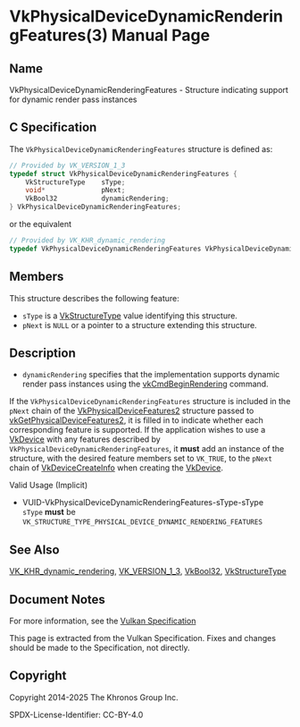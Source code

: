 # VkPhysicalDeviceDynamicRenderingFeatures(3) Manual Page

## Name

VkPhysicalDeviceDynamicRenderingFeatures - Structure indicating support for dynamic render pass instances



## [](#_c_specification)C Specification

The `VkPhysicalDeviceDynamicRenderingFeatures` structure is defined as:

```c++
// Provided by VK_VERSION_1_3
typedef struct VkPhysicalDeviceDynamicRenderingFeatures {
    VkStructureType    sType;
    void*              pNext;
    VkBool32           dynamicRendering;
} VkPhysicalDeviceDynamicRenderingFeatures;
```

or the equivalent

```c++
// Provided by VK_KHR_dynamic_rendering
typedef VkPhysicalDeviceDynamicRenderingFeatures VkPhysicalDeviceDynamicRenderingFeaturesKHR;
```

## [](#_members)Members

This structure describes the following feature:

- `sType` is a [VkStructureType](https://registry.khronos.org/vulkan/specs/latest/man/html/VkStructureType.html) value identifying this structure.
- `pNext` is `NULL` or a pointer to a structure extending this structure.

## [](#_description)Description

- []()`dynamicRendering` specifies that the implementation supports dynamic render pass instances using the [vkCmdBeginRendering](https://registry.khronos.org/vulkan/specs/latest/man/html/vkCmdBeginRendering.html) command.

If the `VkPhysicalDeviceDynamicRenderingFeatures` structure is included in the `pNext` chain of the [VkPhysicalDeviceFeatures2](https://registry.khronos.org/vulkan/specs/latest/man/html/VkPhysicalDeviceFeatures2.html) structure passed to [vkGetPhysicalDeviceFeatures2](https://registry.khronos.org/vulkan/specs/latest/man/html/vkGetPhysicalDeviceFeatures2.html), it is filled in to indicate whether each corresponding feature is supported. If the application wishes to use a [VkDevice](https://registry.khronos.org/vulkan/specs/latest/man/html/VkDevice.html) with any features described by `VkPhysicalDeviceDynamicRenderingFeatures`, it **must** add an instance of the structure, with the desired feature members set to `VK_TRUE`, to the `pNext` chain of [VkDeviceCreateInfo](https://registry.khronos.org/vulkan/specs/latest/man/html/VkDeviceCreateInfo.html) when creating the [VkDevice](https://registry.khronos.org/vulkan/specs/latest/man/html/VkDevice.html).

Valid Usage (Implicit)

- [](#VUID-VkPhysicalDeviceDynamicRenderingFeatures-sType-sType)VUID-VkPhysicalDeviceDynamicRenderingFeatures-sType-sType  
  `sType` **must** be `VK_STRUCTURE_TYPE_PHYSICAL_DEVICE_DYNAMIC_RENDERING_FEATURES`

## [](#_see_also)See Also

[VK\_KHR\_dynamic\_rendering](https://registry.khronos.org/vulkan/specs/latest/man/html/VK_KHR_dynamic_rendering.html), [VK\_VERSION\_1\_3](https://registry.khronos.org/vulkan/specs/latest/man/html/VK_VERSION_1_3.html), [VkBool32](https://registry.khronos.org/vulkan/specs/latest/man/html/VkBool32.html), [VkStructureType](https://registry.khronos.org/vulkan/specs/latest/man/html/VkStructureType.html)

## [](#_document_notes)Document Notes

For more information, see the [Vulkan Specification](https://registry.khronos.org/vulkan/specs/latest/html/vkspec.html#VkPhysicalDeviceDynamicRenderingFeatures)

This page is extracted from the Vulkan Specification. Fixes and changes should be made to the Specification, not directly.

## [](#_copyright)Copyright

Copyright 2014-2025 The Khronos Group Inc.

SPDX-License-Identifier: CC-BY-4.0
